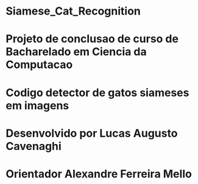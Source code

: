 # Siamese_Cat_Recognition
# Projeto de conclusao de curso de Bacharelado em Ciencia da Computacao
# Codigo detector de gatos siameses em imagens
# Desenvolvido por Lucas Augusto Cavenaghi
# Orientador Alexandre Ferreira Mello
